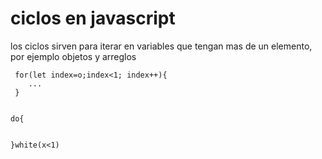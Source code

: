# ciclos en javascript

los ciclos sirven para iterar en variables que tengan mas de un elemento, por ejemplo objetos y arreglos 

```
 for(let index=o;index<1; index++){
    ...
 }
 
```

```
do{
    

}white(x<1)

```
